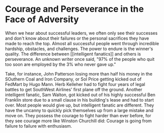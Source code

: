 # Courage and Perseverance in the Face of Adversity

When we hear about successful leaders, we often only see their successes and don't know about their failures or the personal sacrifices they have made to reach the top. Almost all successful people went through incredible hardship, obstacles, and challenges. The power to endure is the winner's quality. The difference between [[intelligent fanatics]] and others is perseverance. An unknown writer once said, "97% of the people who quit too soon are employed by the 3% who never gave up."

Take, for instance, John Patterson losing more than half his money in the SOuthern Coal and Iron Company, or Sol Price getting kicked out of FedMart by Hugo Mann. Herb Kelleher had to fight four years of legal battles to get SouthWest Airlines' first plane off the ground. Another intelligent fanatic, Sam Walton, got kicked out of his highly successful Ben Franklin store due to a small clause in his building's lease and had to start over. Most people would give up, but intelligent fanatic are different. They have the uncanny to quickly pick themselves up from a large mistake and move on. They possess the courage to fight harder than ever before, for they see courage more like Winston Churchill did: Courage is going from failure to failure with enthusiasm.